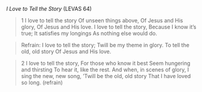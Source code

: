 _I Love to Tell the Story_ (LEVAS 64)

> 1
I love to tell the story
Of unseen things above,
Of Jesus and His glory,
Of Jesus and His love.
I love to tell the story,
Because I know it’s true;
It satisfies my longings
As nothing else would do.

> Refrain:
I love to tell the story;
Twill be my theme in glory.
To tell the old, old story
Of Jesus and His love.

> 2
I love to tell the story,
For those who know it best
Seem hungering and thirsting
To hear it, like the rest.
And when, in scenes of glory,
I sing the new, new song,
’Twill be the old, old story
That I have loved so long. (refrain)
